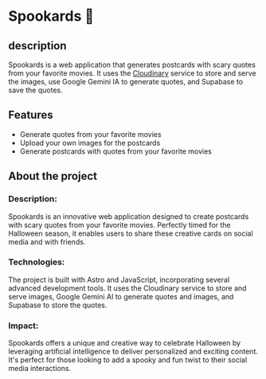 # Spookards 🔪

## description

Spookards is a web application that generates postcards with scary quotes from your favorite movies. It uses the [Cloudinary](https://cloudinary.com/) service to store and serve the images, use Google Gemini IA to generate quotes, and Supabase to save the quotes.

## Features

- Generate quotes from your favorite movies
- Upload your own images for the postcards
- Generate postcards with quotes from your favorite movies

## About the project

### Description:

Spookards is an innovative web application designed to create postcards with scary quotes from your favorite movies. Perfectly timed for the Halloween season, it enables users to share these creative cards on social media and with friends.

### Technologies:

The project is built with Astro and JavaScript, incorporating several advanced development tools. It uses the Cloudinary service to store and serve images, Google Gemini AI to generate quotes and images, and Supabase to store the quotes.

### Impact:

Spookards offers a unique and creative way to celebrate Halloween by leveraging artificial intelligence to deliver personalized and exciting content. It's perfect for those looking to add a spooky and fun twist to their social media interactions.
